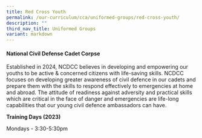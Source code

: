 ```yaml
---
title: Red Cross Youth
permalink: /our-curriculum/cca/uniformed-groups/red-cross-youth/
description: ""
third_nav_title: Uniformed Groups
variant: markdown
---
```

#### National Civil Defense Cadet Corpse

Established in 2024, NCDCC believes in developing and empowering our youths to be active & concerned citizens with life-saving skills. NCDCC focuses on developing greater awareness of civil defence in our cadets and prepare them with the skills to respond effectively to emergencies at home and abroad. The attitude of readiness against adversity and practical skills which are critical in the face of danger and emergencies are life-long capabilities that our young civil defence ambassadors can have.

**Training Days (2023)**

Mondays - 3:30-5:30pm